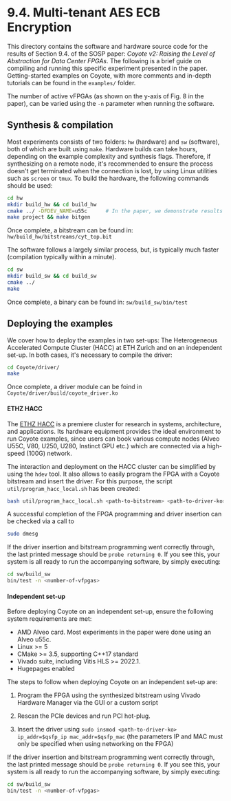 
# 9.4. Multi-tenant AES ECB Encryption

This directory contains the software and hardware source code for the results of Section 9.4. of the SOSP paper: *Coyote v2: Raising the Level of Abstraction for Data Center FPGAs*.
The following is a brief guide on compiling and running this specific experiment presented in the paper. 
Getting-started examples on Coyote, with more comments and in-depth tutorials can be found in the `examples/` folder.

The number of active vFPGAs (as shown on the y-axis of Fig. 8 in the paper), can be varied using the `-n` parameter when running the software.

## Synthesis & compilation 
Most experiments consists of two folders: `hw` (hardware) and `sw` (software), both of which are built using `make`. Hardware builds can take hours, depending on the example complexity and synthesis flags. Therefore, if synthesizing on a remote node, it's recommended to ensure the process doesn't get terminated when the connection is lost, by using Linux utilities such as `screen` or `tmux`. To build the hardware, the following commands should be used:
```bash
cd hw
mkdir build_hw && cd build_hw                
cmake ../ -DFDEV_NAME=u55c      # In the paper, we demonstrate results on the Alveo u55c; the device can also be changed to an Alveo u280 or Alveo u250
make project && make bitgen
```

Once complete, a bitstream can be found in: `hw/build_hw/bitstreams/cyt_top.bit`

The software follows a largely similar process, but, is typically much faster (compilation typically within a minute).
```bash
cd sw
mkdir build_sw && cd build_sw                
cmake ../
make
```
Once complete, a binary can be found in: `sw/build_sw/bin/test`


## Deploying the examples
We cover how to deploy the examples in two set-ups: The Heterogeneous Accelerated Compute Cluster (HACC) at ETH Zurich and on an independent set-up. In both cases, it's necessary to compile the driver:
```bash
cd Coyote/driver/
make
```

Once complete, a driver module can be foind in `Coyote/driver/build/coyote_driver.ko`

#### ETHZ HACC
The [ETHZ HACC](https://github.com/fpgasystems/hacc/tree/main) is a premiere cluster for research in systems, architecture, and applications. Its hardware equipment provides the ideal environment to run Coyote examples, since users can book various compute nodes (Alveo U55C, V80, U250, U280, Instinct GPU etc.) which are connected via a high-speed (100G) network.

The interaction and deployment on the HACC cluster can be simplified by using the `hdev` tool. It also allows to easily program the FPGA with a Coyote bitstream and insert the driver. For this purpose, the script `util/program_hacc_local.sh` has been created:
```bash
bash util/program_hacc_local.sh <path-to-bitstream> <path-to-driver-ko>
```

A successful completion of the FPGA programming and driver insertion can be checked via a call to
```bash
sudo dmesg
```

If the driver insertion and bitstream programming went correctly through, the last printed message should be `probe returning 0`. If you see this, your system is all ready to run the accompanying software, by simply executing:

```bash
cd sw/build_sw
bin/test -n <number-of-vfpgas>
```

#### Independent set-up
Before deploying Coyote on an independent set-up, ensure the following system requirements are met:
- AMD Alveo card. Most experiments in the paper were done using an Alveo u55c.
- Linux >= 5
- CMake >= 3.5, supporting C++17 standard
- Vivado suite, including Vitis HLS >= 2022.1. 
- Hugepages enabled

The steps to follow when deploying Coyote on an independent set-up are:
1. Program the FPGA using the synthesized bitstream using Vivado Hardware Manager via the GUI or a custom script

2. Rescan the PCIe devices and run PCI hot-plug.

3. Insert the driver using `sudo insmod <path-to-driver-ko> ip_addr=$qsfp_ip mac_addr=$qsfp_mac` (the parameters IP and MAC must only be specified when using networking on the FPGA)

If the driver insertion and bitstream programming went correctly through, the last printed message should be `probe returning 0`. If you see this, your system is all ready to run the accompanying software, by simply executing:

```bash
cd sw/build_sw
bin/test -n <number-of-vfpgas>
```
